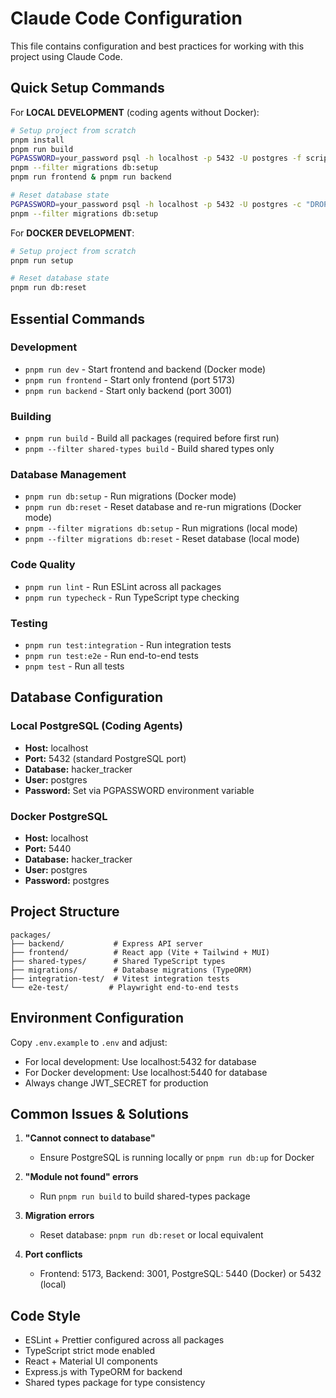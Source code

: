 # Claude Code Configuration

This file contains configuration and best practices for working with this project using Claude Code.

## Quick Setup Commands

For **LOCAL DEVELOPMENT** (coding agents without Docker):
```bash
# Setup project from scratch
pnpm install
pnpm run build
PGPASSWORD=your_password psql -h localhost -p 5432 -U postgres -f scripts/init-db.sql
pnpm --filter migrations db:setup
pnpm run frontend & pnpm run backend

# Reset database state
PGPASSWORD=your_password psql -h localhost -p 5432 -U postgres -c "DROP SCHEMA IF EXISTS public CASCADE; CREATE SCHEMA public;"
pnpm --filter migrations db:setup
```

For **DOCKER DEVELOPMENT**:
```bash
# Setup project from scratch
pnpm run setup

# Reset database state
pnpm run db:reset
```

## Essential Commands

### Development
- `pnpm run dev` - Start frontend and backend (Docker mode)
- `pnpm run frontend` - Start only frontend (port 5173)
- `pnpm run backend` - Start only backend (port 3001)

### Building
- `pnpm run build` - Build all packages (required before first run)
- `pnpm --filter shared-types build` - Build shared types only

### Database Management
- `pnpm run db:setup` - Run migrations (Docker mode)
- `pnpm run db:reset` - Reset database and re-run migrations (Docker mode)  
- `pnpm --filter migrations db:setup` - Run migrations (local mode)
- `pnpm --filter migrations db:reset` - Reset database (local mode)

### Code Quality
- `pnpm run lint` - Run ESLint across all packages
- `pnpm run typecheck` - Run TypeScript type checking

### Testing
- `pnpm run test:integration` - Run integration tests
- `pnpm run test:e2e` - Run end-to-end tests
- `pnpm test` - Run all tests

## Database Configuration

### Local PostgreSQL (Coding Agents)
- **Host:** localhost
- **Port:** 5432 (standard PostgreSQL port)
- **Database:** hacker_tracker
- **User:** postgres
- **Password:** Set via PGPASSWORD environment variable

### Docker PostgreSQL
- **Host:** localhost  
- **Port:** 5440
- **Database:** hacker_tracker
- **User:** postgres
- **Password:** postgres

## Project Structure

```
packages/
├── backend/           # Express API server
├── frontend/          # React app (Vite + Tailwind + MUI)
├── shared-types/      # Shared TypeScript types
├── migrations/        # Database migrations (TypeORM)
├── integration-test/  # Vitest integration tests
└── e2e-test/         # Playwright end-to-end tests
```

## Environment Configuration

Copy `.env.example` to `.env` and adjust:
- For local development: Use localhost:5432 for database
- For Docker development: Use localhost:5440 for database
- Always change JWT_SECRET for production

## Common Issues & Solutions

1. **"Cannot connect to database"**
   - Ensure PostgreSQL is running locally or `pnpm run db:up` for Docker
   
2. **"Module not found" errors**
   - Run `pnpm run build` to build shared-types package
   
3. **Migration errors**
   - Reset database: `pnpm run db:reset` or local equivalent
   
4. **Port conflicts**
   - Frontend: 5173, Backend: 3001, PostgreSQL: 5440 (Docker) or 5432 (local)

## Code Style

- ESLint + Prettier configured across all packages
- TypeScript strict mode enabled
- React + Material UI components
- Express.js with TypeORM for backend
- Shared types package for type consistency